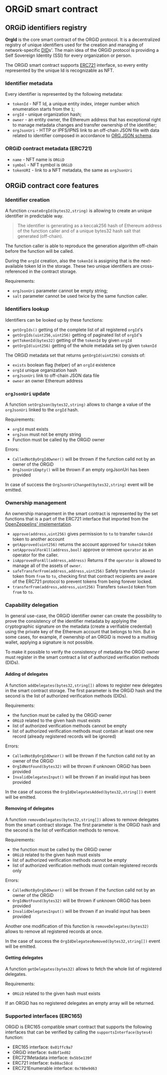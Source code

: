# ORGiD smart contract

## ORGiD identifiers registry

**OrgId** is the core smart contract of the ORGiD protocol. It is a decentralized registry of unique identifiers used for the creation and managing of network-specific [DID](https://www.w3.org/TR/did-core)s'. The main idea of the ORGiD protocol is providing a Self Sovereign Identity (SSI) for every organization or person.

The ORGiD smart contract supports [ERC721](https://eips.ethereum.org/EIPS/eip-721) interface, so every entity represented by the unique Id is recognizable as NFT.

### Identifier metadata

Every identifier is represented by the following metadata:

- `tokenId` - NFT Id, a unique entity index, integer number which enumeration starts from the `1`;
- `orgId` - unique organization hash;
- `owner` - an entity owner, the Ethereum address that has exceptional right to manage metadata changes and transfer ownership of the identifier;
- `orgJsonUri` - HTTP or IPFS/IPNS link to an off-chain JSON file with data related to identifier composed in accordance to [ORG.JSON schema](https://github.com/windingtree/org.json-schema).

### ORGiD contract metadata (ERC721)

- `name` - NFT name is `ORGiD`
- `symbol` - NFT symbol is `ORGiD`
- `tokenURI` - link to a NFT metadata, the same as `orgJsonUri`

## ORGiD contract core features

### Identifier creation

A function `createOrgId(bytes32,string)` is allowing to create an unique identifier in predictable way.

> The identifier is generating as a keccak256 hash of Ethereum address of the function caller and of a unique bytes32 hash salt that generated (off-chain).

The function caller is able to reproduce the generation algorithm off-chain before the function will be called.

During the `orgId` creation, also the `tokenId` is assigning that is the next-available token Id in the storage. These two unique identifiers are cross-referenced in the contract storage.

Requirements:

- `orgJsonUri` parameter cannot be empty string;
- `salt` parameter cannot be used twice by the same function caller.

### Identifiers lookup

Identifiers can be looked up by these functions:

- `getOrgIds()` getting of the complete list of all registered `orgId`'s
- `getOrgIds(uint256,uint256)` getting of paginated list of `orgId`'s
- `getTokenId(bytes32)` getting of the `tokenId` by given `orgId`
- `getOrgId(uint256)` getting of the whole metadata set by given `tokenId`

The ORGiD metadata set that returns `getOrgId(uint256)` consists of:

- `exists` boolean flag (helper) of an `orgId` existence
- `orgId` unique organization hash
- `orgJsonUri` link to off-chain JSON data file
- `owner` an owner Ethereum address

### `orgJsonUri` update

A function `setOrgJson(bytes32,string)` allows to change a value of the `orgJsonUri` linked to the `orgId` hash.

Requirements:

- `orgId` must exists
- `orgJson` must not be empty string
- Function must be called by the ORGiD owner

Errors:

- `CalledNotByOrgIdOwner()` will be thrown if the function calld not by an owner of the ORGiD
- `OrgJsonUriEmpty()` will be thrown if an empty orgJsonUri has been provided

In case of success the `OrgJsonUriChanged(bytes32,string)` event will be emitted.

### Ownership management

An ownership management in the smart contract is represented by the set functions that is a part of the ERC721 interface that imported from the [OpenZeppelins' implementation](https://docs.openzeppelin.com/contracts/4.x/erc721).

- `approve(address,uint256)` gives permission to `to` to transfer `tokenId` token to another account
- `getApproved(uint256)` returns the account approved for `tokenId` token
- `setApprovalForAll(address,bool)` approve or remove `operator` as an operator for the caller.
- `isApprovedForAll(address,address)` Returns if the `operator` is allowed to manage all of the assets of `owner`.
- `safeTransferFrom(address,address,uint256)` Safely transfers `tokenId` token from `from` to `to`, checking first that contract recipients are aware of the ERC721 protocol to prevent tokens from being forever locked.
- `transferFrom(address,address,uint256)` Transfers `tokenId` token from `from` to `to`.

### Capability delegation

In general use-case, the ORGiD identifier owner can create the possibility to prove the consistency of the identifier metadata by applying the cryptographic signature on the metadata (create a verifiable credential) using the private key of the Ethereum account that belongs to him. But in some cases, for example, if ownership of an ORGiD is moved to a multisig wallet, applying a signature is not possible.

To make it possible to verify the consistency of metadata the ORGiD owner must register in the smart contract a list of authorized verification methods (DIDs).

#### Adding of delegates

A function `addDelegates(bytes32,string[])` allows to register new delegates in the smart contract storage. The first parameter is the ORGiD hash and the second is the list of authorized verification methods (DIDs).

Requirements:

- the function must be called by the ORGiD owner
- `ORGiD` related to the given hash must exists
- list of authorized verification methods cannot be empty
- list of authorized verification methods must contain at least one new record (already registered records will be ignored)

Errors:

- `CalledNotByOrgIdOwner()` will be thrown if the function calld not by an owner of the ORGiD
- `OrgIdNotFound(bytes32)` will be thrown if unknown ORGiD has been provided
- `InvalidDelegatesInput()` will be thrown if an invalid input has been provided

In the case of success the `OrgIdDelegatesAdded(bytes32,string[])` event will be emitted.

#### Removing of delegates

A function `removeDelegates(bytes32,string[])` allows to remove delegates from the smart contract storage. The first parameter is the ORGiD hash and the second is the list of verification methods to remove.

Requirements:

- the function must be called by the ORGiD owner
- `ORGiD` related to the given hash must exists
- list of authorized verification methods cannot be empty
- list of authorized verification methods must contain registered records only

Errors:

- `CalledNotByOrgIdOwner()` will be thrown if the function calld not by an owner of the ORGiD
- `OrgIdNotFound(bytes32)` will be thrown if unknown ORGiD has been provided
- `InvalidDelegatesInput()` will be thrown if an invalid input has been provided

Another one modification of this function is `removeDelegates(bytes32)` allows to remove all registered records at once.

In the case of success the `OrgIdDelegatesRemoved(bytes32,string[])` event will be emitted.

#### Getting delegates

A function `getDelegates(bytes32)` allows to fetch the whole list of registered delegates.

Requirements:

- `ORGiD` related to the given hash must exists

If an ORGiD has no registered delegates an empty array will be returned.

### Supported interfaces (ERC165)

ORGiD is ERC165 compatible smart contract that supports the following interfaces that can be verified by calling the `supportsInterface(bytes4)` function:

- ERC165 interface: `0x01ffc9a7`
- ORGiD interface: `0x8bf1ed02`
- ERC721Metadata interface: `0x5b5e139f`
- ERC721 interface: `0x80ac58cd`
- ERC721Enumerable interface: `0x780e9d63`

